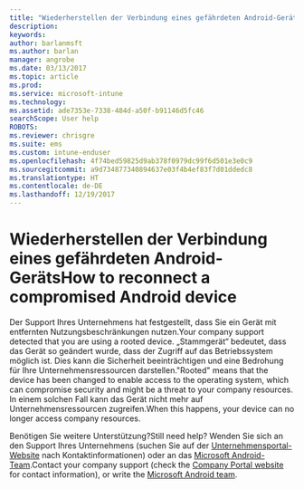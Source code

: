 ```yaml
---
title: "Wiederherstellen der Verbindung eines gefährdeten Android-Geräts | Microsoft-Dokumentation"
description: 
keywords: 
author: barlanmsft
ms.author: barlan
manager: angrobe
ms.date: 03/13/2017
ms.topic: article
ms.prod: 
ms.service: microsoft-intune
ms.technology: 
ms.assetid: ade7353e-7338-484d-a50f-b91146d5fc46
searchScope: User help
ROBOTS: 
ms.reviewer: chrisgre
ms.suite: ems
ms.custom: intune-enduser
ms.openlocfilehash: 4f74bed59825d9ab378f0979dc99f6d501e3e0c9
ms.sourcegitcommit: a9d734877340894637e03f4b4ef83f7d01ddedc8
ms.translationtype: HT
ms.contentlocale: de-DE
ms.lasthandoff: 12/19/2017
---
```

# <a name="how-to-reconnect-a-compromised-android-device"></a><span data-ttu-id="c008d-102">Wiederherstellen der Verbindung eines gefährdeten Android-Geräts</span><span class="sxs-lookup"><span data-stu-id="c008d-102">How to reconnect a compromised Android device</span></span>

<span data-ttu-id="c008d-103">Der Support Ihres Unternehmens hat festgestellt, dass Sie ein Gerät mit entfernten Nutzungsbeschränkungen nutzen.</span><span class="sxs-lookup"><span data-stu-id="c008d-103">Your company support detected that you are using a rooted device.</span></span> <span data-ttu-id="c008d-104">„Stammgerät“ bedeutet, dass das Gerät so geändert wurde, dass der Zugriff auf das Betriebssystem möglich ist. Dies kann die Sicherheit beeinträchtigen und eine Bedrohung für Ihre Unternehmensressourcen darstellen.</span><span class="sxs-lookup"><span data-stu-id="c008d-104">"Rooted" means that the device has been changed to enable access to the operating system, which can compromise security and might be a threat to your company resources.</span></span> <span data-ttu-id="c008d-105">In einem solchen Fall kann das Gerät nicht mehr auf Unternehmensressourcen zugreifen.</span><span class="sxs-lookup"><span data-stu-id="c008d-105">When this happens, your device can no longer access company resources.</span></span>

<span data-ttu-id="c008d-106">Benötigen Sie weitere Unterstützung?</span><span class="sxs-lookup"><span data-stu-id="c008d-106">Still need help?</span></span> <span data-ttu-id="c008d-107">Wenden Sie sich an den Support Ihres Unternehmens (suchen Sie auf der [Unternehmensportal-Website](https://portal.manage.microsoft.com#HelpDeskDialog) nach Kontaktinformationen) oder an das <a href="mailto:wintunedroidfbk@microsoft.com?subject=I'm having trouble with a rooted device&body=Describe the issue you're experiencing here.">Microsoft Android-Team</a>.</span><span class="sxs-lookup"><span data-stu-id="c008d-107">Contact your company support (check the [Company Portal website](https://portal.manage.microsoft.com#HelpDeskDialog) for contact information), or write the <a href="mailto:wintunedroidfbk@microsoft.com?subject=I'm having trouble with a rooted device&body=Describe the issue you're experiencing here.">Microsoft Android team</a>.</span></span>

